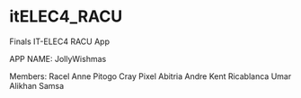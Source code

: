 # itELEC4_RACU
Finals IT-ELEC4 RACU App 

APP NAME:
JollyWishmas

Members:
Racel Anne Pitogo
Cray Pixel Abitria
Andre Kent Ricablanca
Umar Alikhan Samsa
